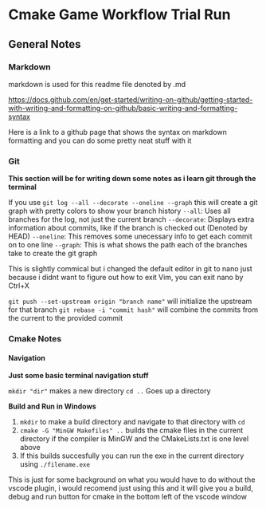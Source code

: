 # **Cmake Game Workflow Trial Run**

## General Notes

### Markdown

markdown is used for this readme file denoted by .md

https://docs.github.com/en/get-started/writing-on-github/getting-started-with-writing-and-formatting-on-github/basic-writing-and-formatting-syntax

Here is a link to a github page that shows the syntax on markdown formatting and you can do some pretty neat stuff with it

### Git
**This section will be for writing down some notes as i learn git through the terminal**

If you use `git log --all --decorate --oneline --graph` this will create a git graph with pretty colors to show your branch history
 `--all`:       Uses all branches for the log, not just the current branch
 `--decorate`:  Displays extra information about commits, like if the branch is checked out (Denoted by HEAD)
 `--oneline`:   This removes some unecessary info to get each commit on to one line
 `--graph`:     This is what shows the path each of the branches take to create the git graph

 This is slightly commical but i changed the default editor in git to nano just because i didnt want to figure out how to exit Vim, you can exit nano by Ctrl+X

 `git push --set-upstream origin "branch name"` will initialize the upstream for that branch
 `git rebase -i "commit hash"` will combine the commits from the current to the provided commit

 ### Cmake Notes
 #### Navigation
**Just some basic terminal navigation stuff**

`mkdir "dir"` makes a new directory
`cd ..` Goes up a directory 

**Build and Run in Windows**
1. `mkdir` to make a build directory and navigate to that directory with `cd`
2. `cmake -G "MinGW Makefiles" ..` builds the cmake files in the current directory if the compiler is MinGW and the CMakeLists.txt is one level above
3. If this builds succesfully you can run the exe in the current directory using `./filename.exe`

This is just for some background on what you would have to do without the vscode plugin, i would recomend just using this and it will give you a build, debug and run button for cmake in the bottom left of the vscode window